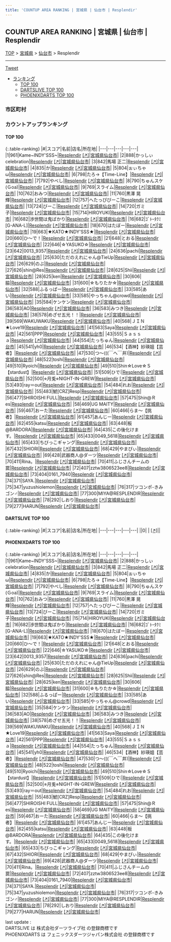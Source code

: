 ```yaml
---
title: 'COUNTUP AREA RANKING | 宮城県 | 仙台市 | Resplendir'
---
```

## COUNTUP AREA RANKING | 宮城県 | 仙台市 | Resplendir

[TOP](/darts/rank/) > [宮城県](/darts/rank/宮城県/) > [仙台市](/darts/rank/宮城県/仙台市/) > Resplendir

___

<a href="https://twitter.com/share?ref_src=twsrc%5Etfw" data-text="COUNTUP AREA RANKING | 宮城県仙台市Resplendir" class="twitter-share-button" data-hashtags="DARTSLIVE,PHOENIXDARTS,darts,ダーツ" data-show-count="false">Tweet</a>

* [ランキング](#カウントアップランキング)
    * [TOP 100](#top-100)
    * [DARTSLIVE TOP 100](#dartslive-top-100)
    * [PHOENIXDARTS TOP 100](#phoenixdarts-top-100)

### 市区町村

<ul>

</ul>

### カウントアップランキング

#### TOP 100



{:.table-ranking}
|#|スコア|名前|店名|所在地|
|---|---|---|---|---|
|1|961|<span class="rank-name-pd">Kame~INDY&#x27;SSS~</span>|<a href="/darts/rank/shops/84358.html">Resplendir</a> <a href="https://vs.phoenixdarts.com/jp/shop/shopDetailInfo/s_84358?s_seq=84358">[↗]</a>|<a href="/darts/rank/宮城県/仙台市">宮城県仙台市</a>|
|2|888|<span class="rank-name-pd">かっしぃcelebration</span>|<a href="/darts/rank/shops/84358.html">Resplendir</a> <a href="https://vs.phoenixdarts.com/jp/shop/shopDetailInfo/s_84358?s_seq=84358">[↗]</a>|<a href="/darts/rank/宮城県/仙台市">宮城県仙台市</a>|
|3|842|<span class="rank-name-pd"><span class="pro-icon-pd"></span>馬場 正二</span>|<a href="/darts/rank/shops/84358.html">Resplendir</a> <a href="https://vs.phoenixdarts.com/jp/shop/shopDetailInfo/s_84358?s_seq=84358">[↗]</a>|<a href="/darts/rank/宮城県/仙台市">宮城県仙台市</a>|
|4|835|<span class="rank-name-pd">か</span>|<a href="/darts/rank/shops/84358.html">Resplendir</a> <a href="https://vs.phoenixdarts.com/jp/shop/shopDetailInfo/s_84358?s_seq=84358">[↗]</a>|<a href="/darts/rank/宮城県/仙台市">宮城県仙台市</a>|
|5|804|<span class="rank-name-pd">ぉぃちゃω</span>|<a href="/darts/rank/shops/84358.html">Resplendir</a> <a href="https://vs.phoenixdarts.com/jp/shop/shopDetailInfo/s_84358?s_seq=84358">[↗]</a>|<a href="/darts/rank/宮城県/仙台市">宮城県仙台市</a>|
|6|798|<span class="rank-name-pd">たろ→【Time-Line】</span>|<a href="/darts/rank/shops/84358.html">Resplendir</a> <a href="https://vs.phoenixdarts.com/jp/shop/shopDetailInfo/s_84358?s_seq=84358">[↗]</a>|<a href="/darts/rank/宮城県/仙台市">宮城県仙台市</a>|
|7|792|<span class="rank-name-pd">やべし</span>|<a href="/darts/rank/shops/84358.html">Resplendir</a> <a href="https://vs.phoenixdarts.com/jp/shop/shopDetailInfo/s_84358?s_seq=84358">[↗]</a>|<a href="/darts/rank/宮城県/仙台市">宮城県仙台市</a>|
|8|790|<span class="rank-name-pd">ちゅんスケ(Ｇoa)</span>|<a href="/darts/rank/shops/84358.html">Resplendir</a> <a href="https://vs.phoenixdarts.com/jp/shop/shopDetailInfo/s_84358?s_seq=84358">[↗]</a>|<a href="/darts/rank/宮城県/仙台市">宮城県仙台市</a>|
|9|769|<span class="rank-name-pd">スライム</span>|<a href="/darts/rank/shops/84358.html">Resplendir</a> <a href="https://vs.phoenixdarts.com/jp/shop/shopDetailInfo/s_84358?s_seq=84358">[↗]</a>|<a href="/darts/rank/宮城県/仙台市">宮城県仙台市</a>|
|10|762|<span class="rank-name-pd">おみつ</span>|<a href="/darts/rank/shops/84358.html">Resplendir</a> <a href="https://vs.phoenixdarts.com/jp/shop/shopDetailInfo/s_84358?s_seq=84358">[↗]</a>|<a href="/darts/rank/宮城県/仙台市">宮城県仙台市</a>|
|11|760|<span class="rank-name-pd"><span class="pro-icon-pd"></span>黒澤 晃輝</span>|<a href="/darts/rank/shops/84358.html">Resplendir</a> <a href="https://vs.phoenixdarts.com/jp/shop/shopDetailInfo/s_84358?s_seq=84358">[↗]</a>|<a href="/darts/rank/宮城県/仙台市">宮城県仙台市</a>|
|12|757|<span class="rank-name-pd">へたっぴびーこ</span>|<a href="/darts/rank/shops/84358.html">Resplendir</a> <a href="https://vs.phoenixdarts.com/jp/shop/shopDetailInfo/s_84358?s_seq=84358">[↗]</a>|<a href="/darts/rank/宮城県/仙台市">宮城県仙台市</a>|
|13|724|<span class="rank-name-pd">びーこ</span>|<a href="/darts/rank/shops/84358.html">Resplendir</a> <a href="https://vs.phoenixdarts.com/jp/shop/shopDetailInfo/s_84358?s_seq=84358">[↗]</a>|<a href="/darts/rank/宮城県/仙台市">宮城県仙台市</a>|
|14|720|<span class="rank-name-pd">ガミ子</span>|<a href="/darts/rank/shops/84358.html">Resplendir</a> <a href="https://vs.phoenixdarts.com/jp/shop/shopDetailInfo/s_84358?s_seq=84358">[↗]</a>|<a href="/darts/rank/宮城県/仙台市">宮城県仙台市</a>|
|15|714|<span class="rank-name-pd">HIROYUKI</span>|<a href="/darts/rank/shops/84358.html">Resplendir</a> <a href="https://vs.phoenixdarts.com/jp/shop/shopDetailInfo/s_84358?s_seq=84358">[↗]</a>|<a href="/darts/rank/宮城県/仙台市">宮城県仙台市</a>|
|16|682|<span class="rank-name-pd">渉世間は鬼ばかり</span>|<a href="/darts/rank/shops/84358.html">Resplendir</a> <a href="https://vs.phoenixdarts.com/jp/shop/shopDetailInfo/s_84358?s_seq=84358">[↗]</a>|<a href="/darts/rank/宮城県/仙台市">宮城県仙台市</a>|
|16|682|<span class="rank-name-pd">ｺﾞﾄｰﾀｸﾐ[G-ANA-L]</span>|<a href="/darts/rank/shops/84358.html">Resplendir</a> <a href="https://vs.phoenixdarts.com/jp/shop/shopDetailInfo/s_84358?s_seq=84358">[↗]</a>|<a href="/darts/rank/宮城県/仙台市">宮城県仙台市</a>|
|18|670|<span class="rank-name-pd">はたぼー</span>|<a href="/darts/rank/shops/84358.html">Resplendir</a> <a href="https://vs.phoenixdarts.com/jp/shop/shopDetailInfo/s_84358?s_seq=84358">[↗]</a>|<a href="/darts/rank/宮城県/仙台市">宮城県仙台市</a>|
|19|663|<span class="rank-name-pd">★KATO★INDY&#x27;SSS★</span>|<a href="/darts/rank/shops/84358.html">Resplendir</a> <a href="https://vs.phoenixdarts.com/jp/shop/shopDetailInfo/s_84358?s_seq=84358">[↗]</a>|<a href="/darts/rank/宮城県/仙台市">宮城県仙台市</a>|
|20|660|<span class="rank-name-pd">ひ〜で！</span>|<a href="/darts/rank/shops/84358.html">Resplendir</a> <a href="https://vs.phoenixdarts.com/jp/shop/shopDetailInfo/s_84358?s_seq=84358">[↗]</a>|<a href="/darts/rank/宮城県/仙台市">宮城県仙台市</a>|
|21|648|<span class="rank-name-pd">とおる</span>|<a href="/darts/rank/shops/84358.html">Resplendir</a> <a href="https://vs.phoenixdarts.com/jp/shop/shopDetailInfo/s_84358?s_seq=84358">[↗]</a>|<a href="/darts/rank/宮城県/仙台市">宮城県仙台市</a>|
|22|646|<span class="rank-name-pd">☆YASUKO☆</span>|<a href="/darts/rank/shops/84358.html">Resplendir</a> <a href="https://vs.phoenixdarts.com/jp/shop/shopDetailInfo/s_84358?s_seq=84358">[↗]</a>|<a href="/darts/rank/宮城県/仙台市">宮城県仙台市</a>|
|23|642|<span class="rank-name-pd">0013_9357</span>|<a href="/darts/rank/shops/84358.html">Resplendir</a> <a href="https://vs.phoenixdarts.com/jp/shop/shopDetailInfo/s_84358?s_seq=84358">[↗]</a>|<a href="/darts/rank/宮城県/仙台市">宮城県仙台市</a>|
|24|636|<span class="rank-name-pd">pachi</span>|<a href="/darts/rank/shops/84358.html">Resplendir</a> <a href="https://vs.phoenixdarts.com/jp/shop/shopDetailInfo/s_84358?s_seq=84358">[↗]</a>|<a href="/darts/rank/宮城県/仙台市">宮城県仙台市</a>|
|25|630|<span class="rank-name-pd">ただのえれにゃん@TieUp</span>|<a href="/darts/rank/shops/84358.html">Resplendir</a> <a href="https://vs.phoenixdarts.com/jp/shop/shopDetailInfo/s_84358?s_seq=84358">[↗]</a>|<a href="/darts/rank/宮城県/仙台市">宮城県仙台市</a>|
|26|629|<span class="rank-name-pd">のぶ</span>|<a href="/darts/rank/shops/84358.html">Resplendir</a> <a href="https://vs.phoenixdarts.com/jp/shop/shopDetailInfo/s_84358?s_seq=84358">[↗]</a>|<a href="/darts/rank/宮城県/仙台市">宮城県仙台市</a>|
|27|626|<span class="rank-name-pd">shin@Res</span>|<a href="/darts/rank/shops/84358.html">Resplendir</a> <a href="https://vs.phoenixdarts.com/jp/shop/shopDetailInfo/s_84358?s_seq=84358">[↗]</a>|<a href="/darts/rank/宮城県/仙台市">宮城県仙台市</a>|
|28|625|<span class="rank-name-pd">Shii</span>|<a href="/darts/rank/shops/84358.html">Resplendir</a> <a href="https://vs.phoenixdarts.com/jp/shop/shopDetailInfo/s_84358?s_seq=84358">[↗]</a>|<a href="/darts/rank/宮城県/仙台市">宮城県仙台市</a>|
|28|625|<span class="rank-name-pd">ken</span>|<a href="/darts/rank/shops/84358.html">Resplendir</a> <a href="https://vs.phoenixdarts.com/jp/shop/shopDetailInfo/s_84358?s_seq=84358">[↗]</a>|<a href="/darts/rank/宮城県/仙台市">宮城県仙台市</a>|
|30|606|<span class="rank-name-pd">脇</span>|<a href="/darts/rank/shops/84358.html">Resplendir</a> <a href="https://vs.phoenixdarts.com/jp/shop/shopDetailInfo/s_84358?s_seq=84358">[↗]</a>|<a href="/darts/rank/宮城県/仙台市">宮城県仙台市</a>|
|31|600|<span class="rank-name-pd">☆もりたか☆</span>|<a href="/darts/rank/shops/84358.html">Resplendir</a> <a href="https://vs.phoenixdarts.com/jp/shop/shopDetailInfo/s_84358?s_seq=84358">[↗]</a>|<a href="/darts/rank/宮城県/仙台市">宮城県仙台市</a>|
|32|588|<span class="rank-name-pd">ふるっぱー</span>|<a href="/darts/rank/shops/84358.html">Resplendir</a> <a href="https://vs.phoenixdarts.com/jp/shop/shopDetailInfo/s_84358?s_seq=84358">[↗]</a>|<a href="/darts/rank/宮城県/仙台市">宮城県仙台市</a>|
|33|585|<span class="rank-name-pd">あい</span>|<a href="/darts/rank/shops/84358.html">Resplendir</a> <a href="https://vs.phoenixdarts.com/jp/shop/shopDetailInfo/s_84358?s_seq=84358">[↗]</a>|<a href="/darts/rank/宮城県/仙台市">宮城県仙台市</a>|
|33|585|<span class="rank-name-pd">やっちゃん@crowd</span>|<a href="/darts/rank/shops/84358.html">Resplendir</a> <a href="https://vs.phoenixdarts.com/jp/shop/shopDetailInfo/s_84358?s_seq=84358">[↗]</a>|<a href="/darts/rank/宮城県/仙台市">宮城県仙台市</a>|
|35|584|<span class="rank-name-pd">ケンケン</span>|<a href="/darts/rank/shops/84358.html">Resplendir</a> <a href="https://vs.phoenixdarts.com/jp/shop/shopDetailInfo/s_84358?s_seq=84358">[↗]</a>|<a href="/darts/rank/宮城県/仙台市">宮城県仙台市</a>|
|36|583|<span class="rank-name-pd">AO</span>|<a href="/darts/rank/shops/84358.html">Resplendir</a> <a href="https://vs.phoenixdarts.com/jp/shop/shopDetailInfo/s_84358?s_seq=84358">[↗]</a>|<a href="/darts/rank/宮城県/仙台市">宮城県仙台市</a>|
|36|583|<span class="rank-name-pd">みつき</span>|<a href="/darts/rank/shops/84358.html">Resplendir</a> <a href="https://vs.phoenixdarts.com/jp/shop/shopDetailInfo/s_84358?s_seq=84358">[↗]</a>|<a href="/darts/rank/宮城県/仙台市">宮城県仙台市</a>|
|38|578|<span class="rank-name-pd">めざせ五光！！</span>|<a href="/darts/rank/shops/84358.html">Resplendir</a> <a href="https://vs.phoenixdarts.com/jp/shop/shopDetailInfo/s_84358?s_seq=84358">[↗]</a>|<a href="/darts/rank/宮城県/仙台市">宮城県仙台市</a>|
|39|569|<span class="rank-name-pd">WAKUWAKU</span>|<a href="/darts/rank/shops/84358.html">Resplendir</a> <a href="https://vs.phoenixdarts.com/jp/shop/shopDetailInfo/s_84358?s_seq=84358">[↗]</a>|<a href="/darts/rank/宮城県/仙台市">宮城県仙台市</a>|
|40|568|<span class="rank-name-pd">ＪＩＮ★Love19</span>|<a href="/darts/rank/shops/84358.html">Resplendir</a> <a href="https://vs.phoenixdarts.com/jp/shop/shopDetailInfo/s_84358?s_seq=84358">[↗]</a>|<a href="/darts/rank/宮城県/仙台市">宮城県仙台市</a>|
|41|563|<span class="rank-name-pd">Saya</span>|<a href="/darts/rank/shops/84358.html">Resplendir</a> <a href="https://vs.phoenixdarts.com/jp/shop/shopDetailInfo/s_84358?s_seq=84358">[↗]</a>|<a href="/darts/rank/宮城県/仙台市">宮城県仙台市</a>|
|42|561|<span class="rank-name-pd">PPP</span>|<a href="/darts/rank/shops/84358.html">Resplendir</a> <a href="https://vs.phoenixdarts.com/jp/shop/shopDetailInfo/s_84358?s_seq=84358">[↗]</a>|<a href="/darts/rank/宮城県/仙台市">宮城県仙台市</a>|
|43|555|<span class="rank-name-pd">Ｓａｓｓａ</span>|<a href="/darts/rank/shops/84358.html">Resplendir</a> <a href="https://vs.phoenixdarts.com/jp/shop/shopDetailInfo/s_84358?s_seq=84358">[↗]</a>|<a href="/darts/rank/宮城県/仙台市">宮城県仙台市</a>|
|44|554|<span class="rank-name-pd">たっちゅん</span>|<a href="/darts/rank/shops/84358.html">Resplendir</a> <a href="https://vs.phoenixdarts.com/jp/shop/shopDetailInfo/s_84358?s_seq=84358">[↗]</a>|<a href="/darts/rank/宮城県/仙台市">宮城県仙台市</a>|
|45|541|<span class="rank-name-pd">yh0</span>|<a href="/darts/rank/shops/84358.html">Resplendir</a> <a href="https://vs.phoenixdarts.com/jp/shop/shopDetailInfo/s_84358?s_seq=84358">[↗]</a>|<a href="/darts/rank/宮城県/仙台市">宮城県仙台市</a>|
|46|534|<span class="rank-name-pd">【酒神】紗瑛姐【芸者】</span>|<a href="/darts/rank/shops/84358.html">Resplendir</a> <a href="https://vs.phoenixdarts.com/jp/shop/shopDetailInfo/s_84358?s_seq=84358">[↗]</a>|<a href="/darts/rank/宮城県/仙台市">宮城県仙台市</a>|
|47|530|<span class="rank-name-pd">つ～(((￣へ￣井)</span>|<a href="/darts/rank/shops/84358.html">Resplendir</a> <a href="https://vs.phoenixdarts.com/jp/shop/shopDetailInfo/s_84358?s_seq=84358">[↗]</a>|<a href="/darts/rank/宮城県/仙台市">宮城県仙台市</a>|
|48|522|<span class="rank-name-pd">toshi</span>|<a href="/darts/rank/shops/84358.html">Resplendir</a> <a href="https://vs.phoenixdarts.com/jp/shop/shopDetailInfo/s_84358?s_seq=84358">[↗]</a>|<a href="/darts/rank/宮城県/仙台市">宮城県仙台市</a>|
|49|510|<span class="rank-name-pd">Ryoichi</span>|<a href="/darts/rank/shops/84358.html">Resplendir</a> <a href="https://vs.phoenixdarts.com/jp/shop/shopDetailInfo/s_84358?s_seq=84358">[↗]</a>|<a href="/darts/rank/宮城県/仙台市">宮城県仙台市</a>|
|49|510|<span class="rank-name-pd">Shin☆Love☆Ｓ【stardust】</span>|<a href="/darts/rank/shops/84358.html">Resplendir</a> <a href="https://vs.phoenixdarts.com/jp/shop/shopDetailInfo/s_84358?s_seq=84358">[↗]</a>|<a href="/darts/rank/宮城県/仙台市">宮城県仙台市</a>|
|51|509|<span class="rank-name-pd">ひで❕</span>|<a href="/darts/rank/shops/84358.html">Resplendir</a> <a href="https://vs.phoenixdarts.com/jp/shop/shopDetailInfo/s_84358?s_seq=84358">[↗]</a>|<a href="/darts/rank/宮城県/仙台市">宮城県仙台市</a>|
|52|500|<span class="rank-name-pd">⭐︎月兎⭐︎NIGHT-IN-GREW</span>|<a href="/darts/rank/shops/84358.html">Resplendir</a> <a href="https://vs.phoenixdarts.com/jp/shop/shopDetailInfo/s_84358?s_seq=84358">[↗]</a>|<a href="/darts/rank/宮城県/仙台市">宮城県仙台市</a>|
|53|493|<span class="rank-name-pd">ray＝out</span>|<a href="/darts/rank/shops/84358.html">Resplendir</a> <a href="https://vs.phoenixdarts.com/jp/shop/shopDetailInfo/s_84358?s_seq=84358">[↗]</a>|<a href="/darts/rank/宮城県/仙台市">宮城県仙台市</a>|
|54|484|<span class="rank-name-pd">れお</span>|<a href="/darts/rank/shops/84358.html">Resplendir</a> <a href="https://vs.phoenixdarts.com/jp/shop/shopDetailInfo/s_84358?s_seq=84358">[↗]</a>|<a href="/darts/rank/宮城県/仙台市">宮城県仙台市</a>|
|55|483|<span class="rank-name-pd">鯱[CRZ]Resp</span>|<a href="/darts/rank/shops/84358.html">Resplendir</a> <a href="https://vs.phoenixdarts.com/jp/shop/shopDetailInfo/s_84358?s_seq=84358">[↗]</a>|<a href="/darts/rank/宮城県/仙台市">宮城県仙台市</a>|
|56|477|<span class="rank-name-pd">SHIROISHI FULL</span>|<a href="/darts/rank/shops/84358.html">Resplendir</a> <a href="https://vs.phoenixdarts.com/jp/shop/shopDetailInfo/s_84358?s_seq=84358">[↗]</a>|<a href="/darts/rank/宮城県/仙台市">宮城県仙台市</a>|
|57|475|<span class="rank-name-pd">Shin@Ｒes</span>|<a href="/darts/rank/shops/84358.html">Resplendir</a> <a href="https://vs.phoenixdarts.com/jp/shop/shopDetailInfo/s_84358?s_seq=84358">[↗]</a>|<a href="/darts/rank/宮城県/仙台市">宮城県仙台市</a>|
|58|469|<span class="rank-name-pd">UG MAITY</span>|<a href="/darts/rank/shops/84358.html">Resplendir</a> <a href="https://vs.phoenixdarts.com/jp/shop/shopDetailInfo/s_84358?s_seq=84358">[↗]</a>|<a href="/darts/rank/宮城県/仙台市">宮城県仙台市</a>|
|59|467|<span class="rank-name-pd">おーた</span>|<a href="/darts/rank/shops/84358.html">Resplendir</a> <a href="https://vs.phoenixdarts.com/jp/shop/shopDetailInfo/s_84358?s_seq=84358">[↗]</a>|<a href="/darts/rank/宮城県/仙台市">宮城県仙台市</a>|
|60|466|<span class="rank-name-pd">らま～【挑者】</span>|<a href="/darts/rank/shops/84358.html">Resplendir</a> <a href="https://vs.phoenixdarts.com/jp/shop/shopDetailInfo/s_84358?s_seq=84358">[↗]</a>|<a href="/darts/rank/宮城県/仙台市">宮城県仙台市</a>|
|61|457|<span class="rank-name-pd">あんじー</span>|<a href="/darts/rank/shops/84358.html">Resplendir</a> <a href="https://vs.phoenixdarts.com/jp/shop/shopDetailInfo/s_84358?s_seq=84358">[↗]</a>|<a href="/darts/rank/宮城県/仙台市">宮城県仙台市</a>|
|62|455|<span class="rank-name-pd">katsu</span>|<a href="/darts/rank/shops/84358.html">Resplendir</a> <a href="https://vs.phoenixdarts.com/jp/shop/shopDetailInfo/s_84358?s_seq=84358">[↗]</a>|<a href="/darts/rank/宮城県/仙台市">宮城県仙台市</a>|
|63|448|<span class="rank-name-pd">板@BARDORA</span>|<a href="/darts/rank/shops/84358.html">Resplendir</a> <a href="https://vs.phoenixdarts.com/jp/shop/shopDetailInfo/s_84358?s_seq=84358">[↗]</a>|<a href="/darts/rank/宮城県/仙台市">宮城県仙台市</a>|
|64|435|<span class="rank-name-pd">この後化けます。</span>|<a href="/darts/rank/shops/84358.html">Resplendir</a> <a href="https://vs.phoenixdarts.com/jp/shop/shopDetailInfo/s_84358?s_seq=84358">[↗]</a>|<a href="/darts/rank/宮城県/仙台市">宮城県仙台市</a>|
|65|433|<span class="rank-name-pd">0049_5618</span>|<a href="/darts/rank/shops/84358.html">Resplendir</a> <a href="https://vs.phoenixdarts.com/jp/shop/shopDetailInfo/s_84358?s_seq=84358">[↗]</a>|<a href="/darts/rank/宮城県/仙台市">宮城県仙台市</a>|
|65|433|<span class="rank-name-pd">ちびっこギャング</span>|<a href="/darts/rank/shops/84358.html">Resplendir</a> <a href="https://vs.phoenixdarts.com/jp/shop/shopDetailInfo/s_84358?s_seq=84358">[↗]</a>|<a href="/darts/rank/宮城県/仙台市">宮城県仙台市</a>|
|67|432|<span class="rank-name-pd">SHIORI</span>|<a href="/darts/rank/shops/84358.html">Resplendir</a> <a href="https://vs.phoenixdarts.com/jp/shop/shopDetailInfo/s_84358?s_seq=84358">[↗]</a>|<a href="/darts/rank/宮城県/仙台市">宮城県仙台市</a>|
|68|429|<span class="rank-name-pd">やまぴぃ</span>|<a href="/darts/rank/shops/84358.html">Resplendir</a> <a href="https://vs.phoenixdarts.com/jp/shop/shopDetailInfo/s_84358?s_seq=84358">[↗]</a>|<a href="/darts/rank/宮城県/仙台市">宮城県仙台市</a>|
|69|428|<span class="rank-name-pd">武器商人@ダーツ</span>|<a href="/darts/rank/shops/84358.html">Resplendir</a> <a href="https://vs.phoenixdarts.com/jp/shop/shopDetailInfo/s_84358?s_seq=84358">[↗]</a>|<a href="/darts/rank/宮城県/仙台市">宮城県仙台市</a>|
|70|411|<span class="rank-name-pd">Rina。</span>|<a href="/darts/rank/shops/84358.html">Resplendir</a> <a href="https://vs.phoenixdarts.com/jp/shop/shopDetailInfo/s_84358?s_seq=84358">[↗]</a>|<a href="/darts/rank/宮城県/仙台市">宮城県仙台市</a>|
|70|411|<span class="rank-name-pd">ふじさんチームの罠</span>|<a href="/darts/rank/shops/84358.html">Resplendir</a> <a href="https://vs.phoenixdarts.com/jp/shop/shopDetailInfo/s_84358?s_seq=84358">[↗]</a>|<a href="/darts/rank/宮城県/仙台市">宮城県仙台市</a>|
|72|407|<span class="rank-name-pd">zztw3806523ee8</span>|<a href="/darts/rank/shops/84358.html">Resplendir</a> <a href="https://vs.phoenixdarts.com/jp/shop/shopDetailInfo/s_84358?s_seq=84358">[↗]</a>|<a href="/darts/rank/宮城県/仙台市">宮城県仙台市</a>|
|73|404|<span class="rank-name-pd">0161_7940</span>|<a href="/darts/rank/shops/84358.html">Resplendir</a> <a href="https://vs.phoenixdarts.com/jp/shop/shopDetailInfo/s_84358?s_seq=84358">[↗]</a>|<a href="/darts/rank/宮城県/仙台市">宮城県仙台市</a>|
|74|371|<span class="rank-name-pd">SAYA.</span>|<a href="/darts/rank/shops/84358.html">Resplendir</a> <a href="https://vs.phoenixdarts.com/jp/shop/shopDetailInfo/s_84358?s_seq=84358">[↗]</a>|<a href="/darts/rank/宮城県/仙台市">宮城県仙台市</a>|
|75|347|<span class="rank-name-pd">yuzushiolemon</span>|<a href="/darts/rank/shops/84358.html">Resplendir</a> <a href="https://vs.phoenixdarts.com/jp/shop/shopDetailInfo/s_84358?s_seq=84358">[↗]</a>|<a href="/darts/rank/宮城県/仙台市">宮城県仙台市</a>|
|76|317|<span class="rank-name-pd">ツコンポ-きみゴン♂</span>|<a href="/darts/rank/shops/84358.html">Resplendir</a> <a href="https://vs.phoenixdarts.com/jp/shop/shopDetailInfo/s_84358?s_seq=84358">[↗]</a>|<a href="/darts/rank/宮城県/仙台市">宮城県仙台市</a>|
|77|300|<span class="rank-name-pd">MIYA@RESPLENDIR</span>|<a href="/darts/rank/shops/84358.html">Resplendir</a> <a href="https://vs.phoenixdarts.com/jp/shop/shopDetailInfo/s_84358?s_seq=84358">[↗]</a>|<a href="/darts/rank/宮城県/仙台市">宮城県仙台市</a>|
|78|292|<span class="rank-name-pd">しおり</span>|<a href="/darts/rank/shops/84358.html">Resplendir</a> <a href="https://vs.phoenixdarts.com/jp/shop/shopDetailInfo/s_84358?s_seq=84358">[↗]</a>|<a href="/darts/rank/宮城県/仙台市">宮城県仙台市</a>|
|79|277|<span class="rank-name-pd">HARUN</span>|<a href="/darts/rank/shops/84358.html">Resplendir</a> <a href="https://vs.phoenixdarts.com/jp/shop/shopDetailInfo/s_84358?s_seq=84358">[↗]</a>|<a href="/darts/rank/宮城県/仙台市">宮城県仙台市</a>|


#### DARTSLIVE TOP 100



{:.table-ranking}
|#|スコア|名前|店名|所在地|
|---|---|---|---|---|
||0|<span class="rank-name-dl"> </span>|<a href="/darts/rank/shops/.html"></a> <a href="">[↗]</a>|<a href="/darts/rank//"></a>|


#### PHOENIXDARTS TOP 100



{:.table-ranking}
|#|スコア|名前|店名|所在地|
|---|---|---|---|---|
|1|961|<span class="rank-name-pd">Kame~INDY&#x27;SSS~</span>|<a href="/darts/rank/shops/84358.html">Resplendir</a> <a href="https://vs.phoenixdarts.com/jp/shop/shopDetailInfo/s_84358?s_seq=84358">[↗]</a>|<a href="/darts/rank/宮城県/仙台市">宮城県仙台市</a>|
|2|888|<span class="rank-name-pd">かっしぃcelebration</span>|<a href="/darts/rank/shops/84358.html">Resplendir</a> <a href="https://vs.phoenixdarts.com/jp/shop/shopDetailInfo/s_84358?s_seq=84358">[↗]</a>|<a href="/darts/rank/宮城県/仙台市">宮城県仙台市</a>|
|3|842|<span class="rank-name-pd"><span class="pro-icon-pd"></span>馬場 正二</span>|<a href="/darts/rank/shops/84358.html">Resplendir</a> <a href="https://vs.phoenixdarts.com/jp/shop/shopDetailInfo/s_84358?s_seq=84358">[↗]</a>|<a href="/darts/rank/宮城県/仙台市">宮城県仙台市</a>|
|4|835|<span class="rank-name-pd">か</span>|<a href="/darts/rank/shops/84358.html">Resplendir</a> <a href="https://vs.phoenixdarts.com/jp/shop/shopDetailInfo/s_84358?s_seq=84358">[↗]</a>|<a href="/darts/rank/宮城県/仙台市">宮城県仙台市</a>|
|5|804|<span class="rank-name-pd">ぉぃちゃω</span>|<a href="/darts/rank/shops/84358.html">Resplendir</a> <a href="https://vs.phoenixdarts.com/jp/shop/shopDetailInfo/s_84358?s_seq=84358">[↗]</a>|<a href="/darts/rank/宮城県/仙台市">宮城県仙台市</a>|
|6|798|<span class="rank-name-pd">たろ→【Time-Line】</span>|<a href="/darts/rank/shops/84358.html">Resplendir</a> <a href="https://vs.phoenixdarts.com/jp/shop/shopDetailInfo/s_84358?s_seq=84358">[↗]</a>|<a href="/darts/rank/宮城県/仙台市">宮城県仙台市</a>|
|7|792|<span class="rank-name-pd">やべし</span>|<a href="/darts/rank/shops/84358.html">Resplendir</a> <a href="https://vs.phoenixdarts.com/jp/shop/shopDetailInfo/s_84358?s_seq=84358">[↗]</a>|<a href="/darts/rank/宮城県/仙台市">宮城県仙台市</a>|
|8|790|<span class="rank-name-pd">ちゅんスケ(Ｇoa)</span>|<a href="/darts/rank/shops/84358.html">Resplendir</a> <a href="https://vs.phoenixdarts.com/jp/shop/shopDetailInfo/s_84358?s_seq=84358">[↗]</a>|<a href="/darts/rank/宮城県/仙台市">宮城県仙台市</a>|
|9|769|<span class="rank-name-pd">スライム</span>|<a href="/darts/rank/shops/84358.html">Resplendir</a> <a href="https://vs.phoenixdarts.com/jp/shop/shopDetailInfo/s_84358?s_seq=84358">[↗]</a>|<a href="/darts/rank/宮城県/仙台市">宮城県仙台市</a>|
|10|762|<span class="rank-name-pd">おみつ</span>|<a href="/darts/rank/shops/84358.html">Resplendir</a> <a href="https://vs.phoenixdarts.com/jp/shop/shopDetailInfo/s_84358?s_seq=84358">[↗]</a>|<a href="/darts/rank/宮城県/仙台市">宮城県仙台市</a>|
|11|760|<span class="rank-name-pd"><span class="pro-icon-pd"></span>黒澤 晃輝</span>|<a href="/darts/rank/shops/84358.html">Resplendir</a> <a href="https://vs.phoenixdarts.com/jp/shop/shopDetailInfo/s_84358?s_seq=84358">[↗]</a>|<a href="/darts/rank/宮城県/仙台市">宮城県仙台市</a>|
|12|757|<span class="rank-name-pd">へたっぴびーこ</span>|<a href="/darts/rank/shops/84358.html">Resplendir</a> <a href="https://vs.phoenixdarts.com/jp/shop/shopDetailInfo/s_84358?s_seq=84358">[↗]</a>|<a href="/darts/rank/宮城県/仙台市">宮城県仙台市</a>|
|13|724|<span class="rank-name-pd">びーこ</span>|<a href="/darts/rank/shops/84358.html">Resplendir</a> <a href="https://vs.phoenixdarts.com/jp/shop/shopDetailInfo/s_84358?s_seq=84358">[↗]</a>|<a href="/darts/rank/宮城県/仙台市">宮城県仙台市</a>|
|14|720|<span class="rank-name-pd">ガミ子</span>|<a href="/darts/rank/shops/84358.html">Resplendir</a> <a href="https://vs.phoenixdarts.com/jp/shop/shopDetailInfo/s_84358?s_seq=84358">[↗]</a>|<a href="/darts/rank/宮城県/仙台市">宮城県仙台市</a>|
|15|714|<span class="rank-name-pd">HIROYUKI</span>|<a href="/darts/rank/shops/84358.html">Resplendir</a> <a href="https://vs.phoenixdarts.com/jp/shop/shopDetailInfo/s_84358?s_seq=84358">[↗]</a>|<a href="/darts/rank/宮城県/仙台市">宮城県仙台市</a>|
|16|682|<span class="rank-name-pd">渉世間は鬼ばかり</span>|<a href="/darts/rank/shops/84358.html">Resplendir</a> <a href="https://vs.phoenixdarts.com/jp/shop/shopDetailInfo/s_84358?s_seq=84358">[↗]</a>|<a href="/darts/rank/宮城県/仙台市">宮城県仙台市</a>|
|16|682|<span class="rank-name-pd">ｺﾞﾄｰﾀｸﾐ[G-ANA-L]</span>|<a href="/darts/rank/shops/84358.html">Resplendir</a> <a href="https://vs.phoenixdarts.com/jp/shop/shopDetailInfo/s_84358?s_seq=84358">[↗]</a>|<a href="/darts/rank/宮城県/仙台市">宮城県仙台市</a>|
|18|670|<span class="rank-name-pd">はたぼー</span>|<a href="/darts/rank/shops/84358.html">Resplendir</a> <a href="https://vs.phoenixdarts.com/jp/shop/shopDetailInfo/s_84358?s_seq=84358">[↗]</a>|<a href="/darts/rank/宮城県/仙台市">宮城県仙台市</a>|
|19|663|<span class="rank-name-pd">★KATO★INDY&#x27;SSS★</span>|<a href="/darts/rank/shops/84358.html">Resplendir</a> <a href="https://vs.phoenixdarts.com/jp/shop/shopDetailInfo/s_84358?s_seq=84358">[↗]</a>|<a href="/darts/rank/宮城県/仙台市">宮城県仙台市</a>|
|20|660|<span class="rank-name-pd">ひ〜で！</span>|<a href="/darts/rank/shops/84358.html">Resplendir</a> <a href="https://vs.phoenixdarts.com/jp/shop/shopDetailInfo/s_84358?s_seq=84358">[↗]</a>|<a href="/darts/rank/宮城県/仙台市">宮城県仙台市</a>|
|21|648|<span class="rank-name-pd">とおる</span>|<a href="/darts/rank/shops/84358.html">Resplendir</a> <a href="https://vs.phoenixdarts.com/jp/shop/shopDetailInfo/s_84358?s_seq=84358">[↗]</a>|<a href="/darts/rank/宮城県/仙台市">宮城県仙台市</a>|
|22|646|<span class="rank-name-pd">☆YASUKO☆</span>|<a href="/darts/rank/shops/84358.html">Resplendir</a> <a href="https://vs.phoenixdarts.com/jp/shop/shopDetailInfo/s_84358?s_seq=84358">[↗]</a>|<a href="/darts/rank/宮城県/仙台市">宮城県仙台市</a>|
|23|642|<span class="rank-name-pd">0013_9357</span>|<a href="/darts/rank/shops/84358.html">Resplendir</a> <a href="https://vs.phoenixdarts.com/jp/shop/shopDetailInfo/s_84358?s_seq=84358">[↗]</a>|<a href="/darts/rank/宮城県/仙台市">宮城県仙台市</a>|
|24|636|<span class="rank-name-pd">pachi</span>|<a href="/darts/rank/shops/84358.html">Resplendir</a> <a href="https://vs.phoenixdarts.com/jp/shop/shopDetailInfo/s_84358?s_seq=84358">[↗]</a>|<a href="/darts/rank/宮城県/仙台市">宮城県仙台市</a>|
|25|630|<span class="rank-name-pd">ただのえれにゃん@TieUp</span>|<a href="/darts/rank/shops/84358.html">Resplendir</a> <a href="https://vs.phoenixdarts.com/jp/shop/shopDetailInfo/s_84358?s_seq=84358">[↗]</a>|<a href="/darts/rank/宮城県/仙台市">宮城県仙台市</a>|
|26|629|<span class="rank-name-pd">のぶ</span>|<a href="/darts/rank/shops/84358.html">Resplendir</a> <a href="https://vs.phoenixdarts.com/jp/shop/shopDetailInfo/s_84358?s_seq=84358">[↗]</a>|<a href="/darts/rank/宮城県/仙台市">宮城県仙台市</a>|
|27|626|<span class="rank-name-pd">shin@Res</span>|<a href="/darts/rank/shops/84358.html">Resplendir</a> <a href="https://vs.phoenixdarts.com/jp/shop/shopDetailInfo/s_84358?s_seq=84358">[↗]</a>|<a href="/darts/rank/宮城県/仙台市">宮城県仙台市</a>|
|28|625|<span class="rank-name-pd">Shii</span>|<a href="/darts/rank/shops/84358.html">Resplendir</a> <a href="https://vs.phoenixdarts.com/jp/shop/shopDetailInfo/s_84358?s_seq=84358">[↗]</a>|<a href="/darts/rank/宮城県/仙台市">宮城県仙台市</a>|
|28|625|<span class="rank-name-pd">ken</span>|<a href="/darts/rank/shops/84358.html">Resplendir</a> <a href="https://vs.phoenixdarts.com/jp/shop/shopDetailInfo/s_84358?s_seq=84358">[↗]</a>|<a href="/darts/rank/宮城県/仙台市">宮城県仙台市</a>|
|30|606|<span class="rank-name-pd">脇</span>|<a href="/darts/rank/shops/84358.html">Resplendir</a> <a href="https://vs.phoenixdarts.com/jp/shop/shopDetailInfo/s_84358?s_seq=84358">[↗]</a>|<a href="/darts/rank/宮城県/仙台市">宮城県仙台市</a>|
|31|600|<span class="rank-name-pd">☆もりたか☆</span>|<a href="/darts/rank/shops/84358.html">Resplendir</a> <a href="https://vs.phoenixdarts.com/jp/shop/shopDetailInfo/s_84358?s_seq=84358">[↗]</a>|<a href="/darts/rank/宮城県/仙台市">宮城県仙台市</a>|
|32|588|<span class="rank-name-pd">ふるっぱー</span>|<a href="/darts/rank/shops/84358.html">Resplendir</a> <a href="https://vs.phoenixdarts.com/jp/shop/shopDetailInfo/s_84358?s_seq=84358">[↗]</a>|<a href="/darts/rank/宮城県/仙台市">宮城県仙台市</a>|
|33|585|<span class="rank-name-pd">あい</span>|<a href="/darts/rank/shops/84358.html">Resplendir</a> <a href="https://vs.phoenixdarts.com/jp/shop/shopDetailInfo/s_84358?s_seq=84358">[↗]</a>|<a href="/darts/rank/宮城県/仙台市">宮城県仙台市</a>|
|33|585|<span class="rank-name-pd">やっちゃん@crowd</span>|<a href="/darts/rank/shops/84358.html">Resplendir</a> <a href="https://vs.phoenixdarts.com/jp/shop/shopDetailInfo/s_84358?s_seq=84358">[↗]</a>|<a href="/darts/rank/宮城県/仙台市">宮城県仙台市</a>|
|35|584|<span class="rank-name-pd">ケンケン</span>|<a href="/darts/rank/shops/84358.html">Resplendir</a> <a href="https://vs.phoenixdarts.com/jp/shop/shopDetailInfo/s_84358?s_seq=84358">[↗]</a>|<a href="/darts/rank/宮城県/仙台市">宮城県仙台市</a>|
|36|583|<span class="rank-name-pd">AO</span>|<a href="/darts/rank/shops/84358.html">Resplendir</a> <a href="https://vs.phoenixdarts.com/jp/shop/shopDetailInfo/s_84358?s_seq=84358">[↗]</a>|<a href="/darts/rank/宮城県/仙台市">宮城県仙台市</a>|
|36|583|<span class="rank-name-pd">みつき</span>|<a href="/darts/rank/shops/84358.html">Resplendir</a> <a href="https://vs.phoenixdarts.com/jp/shop/shopDetailInfo/s_84358?s_seq=84358">[↗]</a>|<a href="/darts/rank/宮城県/仙台市">宮城県仙台市</a>|
|38|578|<span class="rank-name-pd">めざせ五光！！</span>|<a href="/darts/rank/shops/84358.html">Resplendir</a> <a href="https://vs.phoenixdarts.com/jp/shop/shopDetailInfo/s_84358?s_seq=84358">[↗]</a>|<a href="/darts/rank/宮城県/仙台市">宮城県仙台市</a>|
|39|569|<span class="rank-name-pd">WAKUWAKU</span>|<a href="/darts/rank/shops/84358.html">Resplendir</a> <a href="https://vs.phoenixdarts.com/jp/shop/shopDetailInfo/s_84358?s_seq=84358">[↗]</a>|<a href="/darts/rank/宮城県/仙台市">宮城県仙台市</a>|
|40|568|<span class="rank-name-pd">ＪＩＮ★Love19</span>|<a href="/darts/rank/shops/84358.html">Resplendir</a> <a href="https://vs.phoenixdarts.com/jp/shop/shopDetailInfo/s_84358?s_seq=84358">[↗]</a>|<a href="/darts/rank/宮城県/仙台市">宮城県仙台市</a>|
|41|563|<span class="rank-name-pd">Saya</span>|<a href="/darts/rank/shops/84358.html">Resplendir</a> <a href="https://vs.phoenixdarts.com/jp/shop/shopDetailInfo/s_84358?s_seq=84358">[↗]</a>|<a href="/darts/rank/宮城県/仙台市">宮城県仙台市</a>|
|42|561|<span class="rank-name-pd">PPP</span>|<a href="/darts/rank/shops/84358.html">Resplendir</a> <a href="https://vs.phoenixdarts.com/jp/shop/shopDetailInfo/s_84358?s_seq=84358">[↗]</a>|<a href="/darts/rank/宮城県/仙台市">宮城県仙台市</a>|
|43|555|<span class="rank-name-pd">Ｓａｓｓａ</span>|<a href="/darts/rank/shops/84358.html">Resplendir</a> <a href="https://vs.phoenixdarts.com/jp/shop/shopDetailInfo/s_84358?s_seq=84358">[↗]</a>|<a href="/darts/rank/宮城県/仙台市">宮城県仙台市</a>|
|44|554|<span class="rank-name-pd">たっちゅん</span>|<a href="/darts/rank/shops/84358.html">Resplendir</a> <a href="https://vs.phoenixdarts.com/jp/shop/shopDetailInfo/s_84358?s_seq=84358">[↗]</a>|<a href="/darts/rank/宮城県/仙台市">宮城県仙台市</a>|
|45|541|<span class="rank-name-pd">yh0</span>|<a href="/darts/rank/shops/84358.html">Resplendir</a> <a href="https://vs.phoenixdarts.com/jp/shop/shopDetailInfo/s_84358?s_seq=84358">[↗]</a>|<a href="/darts/rank/宮城県/仙台市">宮城県仙台市</a>|
|46|534|<span class="rank-name-pd">【酒神】紗瑛姐【芸者】</span>|<a href="/darts/rank/shops/84358.html">Resplendir</a> <a href="https://vs.phoenixdarts.com/jp/shop/shopDetailInfo/s_84358?s_seq=84358">[↗]</a>|<a href="/darts/rank/宮城県/仙台市">宮城県仙台市</a>|
|47|530|<span class="rank-name-pd">つ～(((￣へ￣井)</span>|<a href="/darts/rank/shops/84358.html">Resplendir</a> <a href="https://vs.phoenixdarts.com/jp/shop/shopDetailInfo/s_84358?s_seq=84358">[↗]</a>|<a href="/darts/rank/宮城県/仙台市">宮城県仙台市</a>|
|48|522|<span class="rank-name-pd">toshi</span>|<a href="/darts/rank/shops/84358.html">Resplendir</a> <a href="https://vs.phoenixdarts.com/jp/shop/shopDetailInfo/s_84358?s_seq=84358">[↗]</a>|<a href="/darts/rank/宮城県/仙台市">宮城県仙台市</a>|
|49|510|<span class="rank-name-pd">Ryoichi</span>|<a href="/darts/rank/shops/84358.html">Resplendir</a> <a href="https://vs.phoenixdarts.com/jp/shop/shopDetailInfo/s_84358?s_seq=84358">[↗]</a>|<a href="/darts/rank/宮城県/仙台市">宮城県仙台市</a>|
|49|510|<span class="rank-name-pd">Shin☆Love☆Ｓ【stardust】</span>|<a href="/darts/rank/shops/84358.html">Resplendir</a> <a href="https://vs.phoenixdarts.com/jp/shop/shopDetailInfo/s_84358?s_seq=84358">[↗]</a>|<a href="/darts/rank/宮城県/仙台市">宮城県仙台市</a>|
|51|509|<span class="rank-name-pd">ひで❕</span>|<a href="/darts/rank/shops/84358.html">Resplendir</a> <a href="https://vs.phoenixdarts.com/jp/shop/shopDetailInfo/s_84358?s_seq=84358">[↗]</a>|<a href="/darts/rank/宮城県/仙台市">宮城県仙台市</a>|
|52|500|<span class="rank-name-pd">⭐︎月兎⭐︎NIGHT-IN-GREW</span>|<a href="/darts/rank/shops/84358.html">Resplendir</a> <a href="https://vs.phoenixdarts.com/jp/shop/shopDetailInfo/s_84358?s_seq=84358">[↗]</a>|<a href="/darts/rank/宮城県/仙台市">宮城県仙台市</a>|
|53|493|<span class="rank-name-pd">ray＝out</span>|<a href="/darts/rank/shops/84358.html">Resplendir</a> <a href="https://vs.phoenixdarts.com/jp/shop/shopDetailInfo/s_84358?s_seq=84358">[↗]</a>|<a href="/darts/rank/宮城県/仙台市">宮城県仙台市</a>|
|54|484|<span class="rank-name-pd">れお</span>|<a href="/darts/rank/shops/84358.html">Resplendir</a> <a href="https://vs.phoenixdarts.com/jp/shop/shopDetailInfo/s_84358?s_seq=84358">[↗]</a>|<a href="/darts/rank/宮城県/仙台市">宮城県仙台市</a>|
|55|483|<span class="rank-name-pd">鯱[CRZ]Resp</span>|<a href="/darts/rank/shops/84358.html">Resplendir</a> <a href="https://vs.phoenixdarts.com/jp/shop/shopDetailInfo/s_84358?s_seq=84358">[↗]</a>|<a href="/darts/rank/宮城県/仙台市">宮城県仙台市</a>|
|56|477|<span class="rank-name-pd">SHIROISHI FULL</span>|<a href="/darts/rank/shops/84358.html">Resplendir</a> <a href="https://vs.phoenixdarts.com/jp/shop/shopDetailInfo/s_84358?s_seq=84358">[↗]</a>|<a href="/darts/rank/宮城県/仙台市">宮城県仙台市</a>|
|57|475|<span class="rank-name-pd">Shin@Ｒes</span>|<a href="/darts/rank/shops/84358.html">Resplendir</a> <a href="https://vs.phoenixdarts.com/jp/shop/shopDetailInfo/s_84358?s_seq=84358">[↗]</a>|<a href="/darts/rank/宮城県/仙台市">宮城県仙台市</a>|
|58|469|<span class="rank-name-pd">UG MAITY</span>|<a href="/darts/rank/shops/84358.html">Resplendir</a> <a href="https://vs.phoenixdarts.com/jp/shop/shopDetailInfo/s_84358?s_seq=84358">[↗]</a>|<a href="/darts/rank/宮城県/仙台市">宮城県仙台市</a>|
|59|467|<span class="rank-name-pd">おーた</span>|<a href="/darts/rank/shops/84358.html">Resplendir</a> <a href="https://vs.phoenixdarts.com/jp/shop/shopDetailInfo/s_84358?s_seq=84358">[↗]</a>|<a href="/darts/rank/宮城県/仙台市">宮城県仙台市</a>|
|60|466|<span class="rank-name-pd">らま～【挑者】</span>|<a href="/darts/rank/shops/84358.html">Resplendir</a> <a href="https://vs.phoenixdarts.com/jp/shop/shopDetailInfo/s_84358?s_seq=84358">[↗]</a>|<a href="/darts/rank/宮城県/仙台市">宮城県仙台市</a>|
|61|457|<span class="rank-name-pd">あんじー</span>|<a href="/darts/rank/shops/84358.html">Resplendir</a> <a href="https://vs.phoenixdarts.com/jp/shop/shopDetailInfo/s_84358?s_seq=84358">[↗]</a>|<a href="/darts/rank/宮城県/仙台市">宮城県仙台市</a>|
|62|455|<span class="rank-name-pd">katsu</span>|<a href="/darts/rank/shops/84358.html">Resplendir</a> <a href="https://vs.phoenixdarts.com/jp/shop/shopDetailInfo/s_84358?s_seq=84358">[↗]</a>|<a href="/darts/rank/宮城県/仙台市">宮城県仙台市</a>|
|63|448|<span class="rank-name-pd">板@BARDORA</span>|<a href="/darts/rank/shops/84358.html">Resplendir</a> <a href="https://vs.phoenixdarts.com/jp/shop/shopDetailInfo/s_84358?s_seq=84358">[↗]</a>|<a href="/darts/rank/宮城県/仙台市">宮城県仙台市</a>|
|64|435|<span class="rank-name-pd">この後化けます。</span>|<a href="/darts/rank/shops/84358.html">Resplendir</a> <a href="https://vs.phoenixdarts.com/jp/shop/shopDetailInfo/s_84358?s_seq=84358">[↗]</a>|<a href="/darts/rank/宮城県/仙台市">宮城県仙台市</a>|
|65|433|<span class="rank-name-pd">0049_5618</span>|<a href="/darts/rank/shops/84358.html">Resplendir</a> <a href="https://vs.phoenixdarts.com/jp/shop/shopDetailInfo/s_84358?s_seq=84358">[↗]</a>|<a href="/darts/rank/宮城県/仙台市">宮城県仙台市</a>|
|65|433|<span class="rank-name-pd">ちびっこギャング</span>|<a href="/darts/rank/shops/84358.html">Resplendir</a> <a href="https://vs.phoenixdarts.com/jp/shop/shopDetailInfo/s_84358?s_seq=84358">[↗]</a>|<a href="/darts/rank/宮城県/仙台市">宮城県仙台市</a>|
|67|432|<span class="rank-name-pd">SHIORI</span>|<a href="/darts/rank/shops/84358.html">Resplendir</a> <a href="https://vs.phoenixdarts.com/jp/shop/shopDetailInfo/s_84358?s_seq=84358">[↗]</a>|<a href="/darts/rank/宮城県/仙台市">宮城県仙台市</a>|
|68|429|<span class="rank-name-pd">やまぴぃ</span>|<a href="/darts/rank/shops/84358.html">Resplendir</a> <a href="https://vs.phoenixdarts.com/jp/shop/shopDetailInfo/s_84358?s_seq=84358">[↗]</a>|<a href="/darts/rank/宮城県/仙台市">宮城県仙台市</a>|
|69|428|<span class="rank-name-pd">武器商人@ダーツ</span>|<a href="/darts/rank/shops/84358.html">Resplendir</a> <a href="https://vs.phoenixdarts.com/jp/shop/shopDetailInfo/s_84358?s_seq=84358">[↗]</a>|<a href="/darts/rank/宮城県/仙台市">宮城県仙台市</a>|
|70|411|<span class="rank-name-pd">Rina。</span>|<a href="/darts/rank/shops/84358.html">Resplendir</a> <a href="https://vs.phoenixdarts.com/jp/shop/shopDetailInfo/s_84358?s_seq=84358">[↗]</a>|<a href="/darts/rank/宮城県/仙台市">宮城県仙台市</a>|
|70|411|<span class="rank-name-pd">ふじさんチームの罠</span>|<a href="/darts/rank/shops/84358.html">Resplendir</a> <a href="https://vs.phoenixdarts.com/jp/shop/shopDetailInfo/s_84358?s_seq=84358">[↗]</a>|<a href="/darts/rank/宮城県/仙台市">宮城県仙台市</a>|
|72|407|<span class="rank-name-pd">zztw3806523ee8</span>|<a href="/darts/rank/shops/84358.html">Resplendir</a> <a href="https://vs.phoenixdarts.com/jp/shop/shopDetailInfo/s_84358?s_seq=84358">[↗]</a>|<a href="/darts/rank/宮城県/仙台市">宮城県仙台市</a>|
|73|404|<span class="rank-name-pd">0161_7940</span>|<a href="/darts/rank/shops/84358.html">Resplendir</a> <a href="https://vs.phoenixdarts.com/jp/shop/shopDetailInfo/s_84358?s_seq=84358">[↗]</a>|<a href="/darts/rank/宮城県/仙台市">宮城県仙台市</a>|
|74|371|<span class="rank-name-pd">SAYA.</span>|<a href="/darts/rank/shops/84358.html">Resplendir</a> <a href="https://vs.phoenixdarts.com/jp/shop/shopDetailInfo/s_84358?s_seq=84358">[↗]</a>|<a href="/darts/rank/宮城県/仙台市">宮城県仙台市</a>|
|75|347|<span class="rank-name-pd">yuzushiolemon</span>|<a href="/darts/rank/shops/84358.html">Resplendir</a> <a href="https://vs.phoenixdarts.com/jp/shop/shopDetailInfo/s_84358?s_seq=84358">[↗]</a>|<a href="/darts/rank/宮城県/仙台市">宮城県仙台市</a>|
|76|317|<span class="rank-name-pd">ツコンポ-きみゴン♂</span>|<a href="/darts/rank/shops/84358.html">Resplendir</a> <a href="https://vs.phoenixdarts.com/jp/shop/shopDetailInfo/s_84358?s_seq=84358">[↗]</a>|<a href="/darts/rank/宮城県/仙台市">宮城県仙台市</a>|
|77|300|<span class="rank-name-pd">MIYA@RESPLENDIR</span>|<a href="/darts/rank/shops/84358.html">Resplendir</a> <a href="https://vs.phoenixdarts.com/jp/shop/shopDetailInfo/s_84358?s_seq=84358">[↗]</a>|<a href="/darts/rank/宮城県/仙台市">宮城県仙台市</a>|
|78|292|<span class="rank-name-pd">しおり</span>|<a href="/darts/rank/shops/84358.html">Resplendir</a> <a href="https://vs.phoenixdarts.com/jp/shop/shopDetailInfo/s_84358?s_seq=84358">[↗]</a>|<a href="/darts/rank/宮城県/仙台市">宮城県仙台市</a>|
|79|277|<span class="rank-name-pd">HARUN</span>|<a href="/darts/rank/shops/84358.html">Resplendir</a> <a href="https://vs.phoenixdarts.com/jp/shop/shopDetailInfo/s_84358?s_seq=84358">[↗]</a>|<a href="/darts/rank/宮城県/仙台市">宮城県仙台市</a>|


<div class="footer border-top border-gray-light mt-5 pt-3 text-right text-gray">
    last update : <span style="font-weight: italic" id="foot_last_modified"></span><br />
    DARTSLIVE は 株式会社ダーツライブ社 の登録商標です<br />
    PHOENIXDARTS は フェニックスダーツジャパン株式会社 の登録商標です<br />
</div>

<script src="https://cdnjs.cloudflare.com/ajax/libs/jquery.tablesorter/2.31.3/js/jquery.tablesorter.min.js" integrity="sha512-qzgd5cYSZcosqpzpn7zF2ZId8f/8CHmFKZ8j7mU4OUXTNRd5g+ZHBPsgKEwoqxCtdQvExE5LprwwPAgoicguNg==" crossorigin="anonymous" referrerpolicy="no-referrer"></script>
<link rel="stylesheet" href="https://cdnjs.cloudflare.com/ajax/libs/jquery.tablesorter/2.31.3/css/theme.default.min.css" integrity="sha512-wghhOJkjQX0Lh3NSWvNKeZ0ZpNn+SPVXX1Qyc9OCaogADktxrBiBdKGDoqVUOyhStvMBmJQ8ZdMHiR3wuEq8+w==" crossorigin="anonymous" referrerpolicy="no-referrer" />
<script>
$(function() {
    $(".table-ranking").tablesorter({sortList:[[0, 0]]});
    $("#foot_last_modified").text(formatDate(new Date(document.lastModified), 'yyyy-MM-dd HH:mm:ss'));
});
</script>

<script async src="https://platform.twitter.com/widgets.js" charset="utf-8"></script>